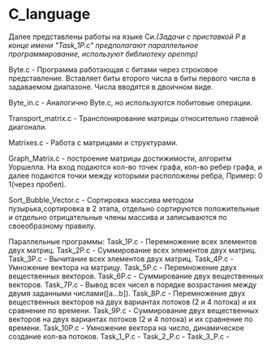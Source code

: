# C_language
Далее представлены работы на языке Си.*(Задачи с приставкой P в конце имени "Task_1P.c" предполагают параллельное программирование, используют библиотеку openmp)*

Byte.c - Программа работающая с битами через строковое представление. Вставляет биты второго числа в биты первого числа в задаваемом диапазоне. Числа вводятся в двоичном виде.

Byte_in.c - Аналогично Byte.c, но используются побитовые операции.

Transport_matrix.c - Транспонирование матрицы относительно главной диагонали.

Matrixes.c - Работа с матрицами и структурами.

Graph_Matrix.c - построение матрицы достижимости, алгоритм Уоршелла. На вход подаются кол-во точек графа, кол-во ребер графа, и далее подаются точки между которыми расположены ребра, Пример: 0 1(через пробел).

Sort_Bubble_Vector.c - Сортировка массива методом пузырька,сортировка в 2 этапа, отдельно сортируются положительные и отдельно отрицательные члены массива и записываются по своеобразному правилу.

Параллельные программы:
Task_1P.c - Перемножение всех элементов двух матриц.
Task_2P.c - Суммирование всех элементов двух матриц.
Task_3P.c - Вычитание всех элементов двух матриц.
Task_4P.c - Умножение вектора на матрицу.
Task_5P.c - Перемножение двух вещественных векторов.
Task_6P.c - Суммирование двух вещественных векторов.
Task_7P.c - Вывод всех чисел в порядке возрастания между двумя заданными числами([a...b]).
Task_8P.c - Перемножение двух вещественных векторов на двух вариантах потоков (2 и 4 потока) и их сравнение по времени.
Task_9P.c - Суммирование двух вещественных векторов на двух вариантах потоков (2 и 4 потока) и их сравнение по времени.
Task_10P.c - Умножение вектора на число, динамическое создание кол-ва потоков.
Task_1_P.c - 
Task_2_P.c - 
Task_3_P.c - 
